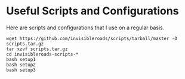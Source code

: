 # Useful Scripts and Configurations

Here are scripts and configurations that I use on a regular basis.

    wget https://github.com/invisibleroads/scripts/tarball/master -O scripts.tar.gz
    tar xzvf scripts.tar.gz
    cd invisibleroads-scripts-*
    bash setup1
    bash setup2
    bash setup3
